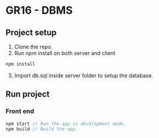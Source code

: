 # GR16 - DBMS
## Project setup

1. Clone the repo.
2. Run npm install on both server and client

```javascript
npm install
```
3. Import db.sql inside server folder to setup the database.

## Run project

### Front end

```javascript
npm start // Run the app in development mode.
npm build // Build the app.
```
